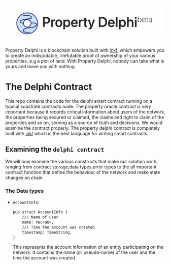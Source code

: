 <img src="https://github.com/thewoodfish/property-delphi/blob/main/public/img/logo.png" style="width: 500px">

Property Delphi is a blockchain solution built with <a target="_blank" href="https://use.ink">ink!</a>, which empowers you to create an indisputable, irrefutable proof of ownership of your various properties. e.g a plot of land.
With Property Delphi, nobody can take what is yours and leave you with nothing.

# The Delphi Contract
This repo contains the code for the delphi smart contract running on a typical substrate contracts node. The property oracle contract is very important because it records critical information about users of the network, the properties being secured or claimed, the claims and right to claim of the properties and so on, serving as a source of truth and decisions. We would examine the contract properly. The property delphi contract is completely built with <a target="_blank" href="https://use.ink">ink!</a> which is the best language for writing smart contracts.

## Examining the `delphi contract`
We will now examine the various constructs that make our solution work, ranging from contract storage,data types,error types to the all important contract function that define the behaviour of the network and make state changes on chain.

### The Data types
- `AccountInfo`:
    ```
    pub struct AccountInfo {
        /// Name of user
        name: Vec<u8>,
        /// Time the account was created
        timestamp: TimeString,
    }
    ```

    This represents the account information of an entity participating on the network. It contains the name (or pseudo-name) of the user and the time the account was created.

